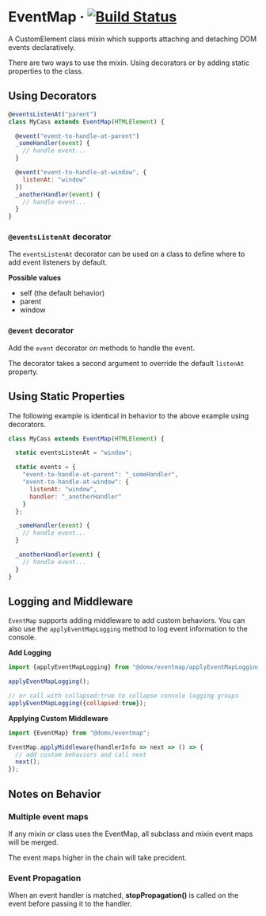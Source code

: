 # EventMap &middot; [![Build Status](https://travis-ci.com/domxjs/domx.svg?branch=packages/EventMap)](https://travis-ci.com/domxjs/domx)

A CustomElement class mixin which supports attaching and detaching DOM events declaratively.

There are two ways to use the mixin. Using decorators or by adding static properties to the class.

## Using Decorators
```js
@eventsListenAt("parent")
class MyCass extends EventMap(HTMLElement) {

  @event("event-to-handle-at-parent")
  _someHandler(event) {
    // handle event...
  }

  @event("event-to-handle-at-window", {
    listenAt: "window"
  })
  _anotherHandler(event) {
    // handle event...
  }
}
```
### `@eventsListenAt` decorator
The `eventsListenAt` decorator can be used on a class to define where to add event listeners by default.

**Possible values** 
- self (the default behavior)
- parent
- window

### `@event` decorator
Add the `event` decorator on methods to handle the event.

The decorator takes a second argument to override the default `listenAt` property.



## Using Static Properties
The following example is identical in behavior to the above example using decorators.
```js
class MyCass extends EventMap(HTMLElement) {

  static eventsListenAt = "window";

  static events = {
    "event-to-handle-at-parent": "_someHandler",
    "event-to-handle-at-window": {
      listenAt: "window",
      handler: "_anotherHandler"
    }
  };

  _someHandler(event) {
    // handle event...
  }

  _anotherHandler(event) {
    // handle event...
  }
}
```

## Logging and Middleware
`EventMap` supports adding middleware to add custom behaviors.
You can also use the `applyEventMapLogging` method to log
event  information to the console.

**Add Logging**
```js
import {applyEventMapLogging} from "@domx/eventmap/applyEventMapLogging";

applyEventMapLogging();

// or call with collapsed:true to collapse console logging groups
applyEventMapLogging({collapsed:true});
```

**Applying Custom Middleware**
```js
import {EventMap} from "@domx/eventmap";

EventMap.applyMiddleware(handlerInfo => next => () => {
  // add custom behaviors and call next
  next();
});
```


## Notes on Behavior

### Multiple event maps
If any mixin or class uses the EventMap, all subclass and mixin event maps will be merged.

The event maps higher in the chain will take precident.


### Event Propagation
When an event handler is matched, __stopPropagation()__
is called on the event before passing it to the handler.

